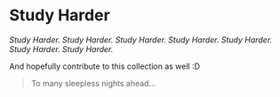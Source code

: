 # Study Harder

*Study Harder.*
*Study Harder.*
*Study Harder.*
*Study Harder.*
*Study Harder.*
*Study Harder.*
*Study Harder.* 

And hopefully contribute to this collection as well :D

> To many sleepless nights ahead...
